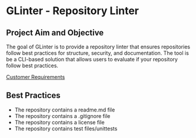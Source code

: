 # GLinter - Repository Linter

## Project Aim and Objective
The goal of GLinter is to provide a repository linter that ensures repositories follow best practices for structure, security, and documentation. The tool is be a CLI-based solution that allows users to evaluate if your repository follow best practices.

[Customer Requirements](requirements.md)

## Best Practices 
- The repository contains a readme.md file 
- The repository contains a .gitignore file 
- The repository contains a license file 
- The repository contains test files/unittests

